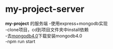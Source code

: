 # my-project-server
**my-project** 的服务端
-使用express+mongodb实现</br>
-clone项目，cd到项目文件夹中install依赖</br>
-去[mongodb4.0](https://www.mongodb.com/mongodb-4.0)下载安装mongodb4.0</br>
-npm run start
